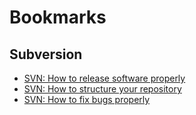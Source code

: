 Bookmarks
=========


Subversion
----------
- [SVN: How to release software properly](http://ariejan.net/2006/11/21/svn-how-to-release-software-properly/)
- [SVN: How to structure your repository](http://ariejan.net/2006/11/24/svn-how-to-structure-your-repository/)
- [SVN: How to fix bugs properly](http://ariejan.net/2006/11/22/svn-how-to-fix-bugs-properly/)

